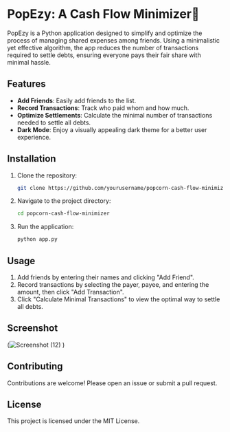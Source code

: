 # PopEzy: A Cash Flow Minimizer🍿

PopEzy is a Python application designed to simplify and optimize the process of managing shared expenses among friends. Using a minimalistic yet effective algorithm, the app reduces the number of transactions required to settle debts, ensuring everyone pays their fair share with minimal hassle.

## Features

- **Add Friends**: Easily add friends to the list.
- **Record Transactions**: Track who paid whom and how much.
- **Optimize Settlements**: Calculate the minimal number of transactions needed to settle all debts.
- **Dark Mode**: Enjoy a visually appealing dark theme for a better user experience.

## Installation

1. Clone the repository:
    ```sh
    git clone https://github.com/yourusername/popcorn-cash-flow-minimizer.git
    ```
2. Navigate to the project directory:
    ```sh
    cd popcorn-cash-flow-minimizer
    ```
3. Run the application:
    ```sh
    python app.py
    ```

## Usage

1. Add friends by entering their names and clicking "Add Friend".
2. Record transactions by selecting the payer, payee, and entering the amount, then click "Add Transaction".
3. Click "Calculate Minimal Transactions" to view the optimal way to settle all debts.

## Screenshot

(![Screenshot (12)](https://github.com/user-attachments/assets/75c73c73-29e7-4637-998e-fdf67a4f050d)
)

## Contributing

Contributions are welcome! Please open an issue or submit a pull request.

## License

This project is licensed under the MIT License.

